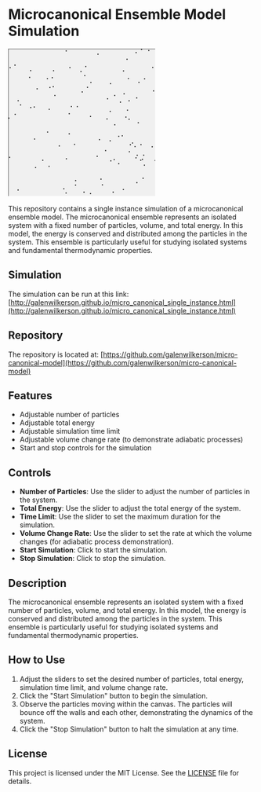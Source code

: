 # Microcanonical Ensemble Model Simulation

<img src="./microcanonical.png" width="300" height="300">


This repository contains a single instance simulation of a microcanonical ensemble model. The microcanonical ensemble represents an isolated system with a fixed number of particles, volume, and total energy. In this model, the energy is conserved and distributed among the particles in the system. This ensemble is particularly useful for studying isolated systems and fundamental thermodynamic properties.

## Simulation

The simulation can be run at this link:
[http://galenwilkerson.github.io/micro_canonical_single_instance.html](http://galenwilkerson.github.io/micro_canonical_single_instance.html)

## Repository

The repository is located at: [https://github.com/galenwilkerson/micro-canonical-model](https://github.com/galenwilkerson/micro-canonical-model)

## Features

- Adjustable number of particles
- Adjustable total energy
- Adjustable simulation time limit
- Adjustable volume change rate (to demonstrate adiabatic processes)
- Start and stop controls for the simulation

## Controls

- **Number of Particles**: Use the slider to adjust the number of particles in the system.
- **Total Energy**: Use the slider to adjust the total energy of the system.
- **Time Limit**: Use the slider to set the maximum duration for the simulation.
- **Volume Change Rate**: Use the slider to set the rate at which the volume changes (for adiabatic process demonstration).
- **Start Simulation**: Click to start the simulation.
- **Stop Simulation**: Click to stop the simulation.

## Description

The microcanonical ensemble represents an isolated system with a fixed number of particles, volume, and total energy. In this model, the energy is conserved and distributed among the particles in the system. This ensemble is particularly useful for studying isolated systems and fundamental thermodynamic properties.

## How to Use

1. Adjust the sliders to set the desired number of particles, total energy, simulation time limit, and volume change rate.
2. Click the "Start Simulation" button to begin the simulation.
3. Observe the particles moving within the canvas. The particles will bounce off the walls and each other, demonstrating the dynamics of the system.
4. Click the "Stop Simulation" button to halt the simulation at any time.

## License

This project is licensed under the MIT License. See the [LICENSE](LICENSE) file for details.

